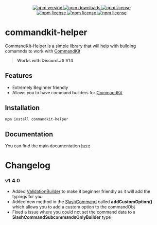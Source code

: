 <div align="center">
  <a href="https://www.npmjs.com/package/commandkit-helper">
    <img src="https://img.shields.io/npm/v/commandkit-helper?style=for-the-badge" alt="npm version" />
  </a>
  <a href="https://www.npmjs.com/package/commandkit-helper">
    <img src="https://img.shields.io/npm/dt/commandkit-helper?style=for-the-badge" alt="npm downloads" />
  </a>
  <a href="https://www.npmjs.com/package/commandkit-helper">
    <img src="https://img.shields.io/npm/l/commandkit-helper?style=for-the-badge" alt="npm license" />
  </a>
  <br />
  <a href="https://www.npmjs.com/package/commandkit-helper">
    <img src="https://img.shields.io/github/issues/FearlessNite345/commandkit-helper?style=for-the-badge" alt="npm license" />
  </a>
  <a href="https://www.npmjs.com/package/commandkit-helper">
    <img src="https://img.shields.io/github/stars/FearlessNite345/commandkit-helper?style=for-the-badge" alt="npm license" />
  </a>
  <a href="https://www.npmjs.com/package/commandkit-helper">
    <img src="https://img.shields.io/github/forks/FearlessNite345/commandkit-helper?style=for-the-badge" alt="npm license" />
  </a>
</div>

# commandkit-helper

CommandKit-Helper is a simple library that will help with building comamnds to work with [CommandKit](https://www.npmjs.com/package/commandkit)

> **Works with Discord.JS V14**

## Features

-   Extremely Beginner friendly
-   Allows you to have command builders for [CommandKit](https://www.npmjs.com/package/commandkit)

## Installation

```bash
npm install commandkit-helper
```

## Documentation

You can find the main documentation [here](https://fearlessnite345.github.io/CommandKit-Helper/)

# Changelog

### v1.4.0

-   Added [ValidationBuilder](https://fearlessnite345.github.io/CommandKit-Helper/docs/classes/validationbuilder/) to make it beginner friendly as it will add the typings for you
-   Added new method in the [SlashCommand](https://fearlessnite345.github.io/CommandKit-Helper/docs/classes/slashcommand/) called **addCustomOption()** which allows you to add a custom option to the commandObj
-   Fixed a issue where you could not set the command data to a **SlashCommandSubcommandsOnlyBuilder** type
